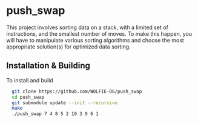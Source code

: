 # push_swap

This project involves sorting data on a stack, with a limited set of instructions, and the smallest number of moves. To make this happen, you will have to manipulate various sorting algorithms and choose the most appropriate solution(s) for optimized data sorting.

## Installation & Building

To install and build

```bash
  git clone https://github.com/WOLFIE-OG/push_swap
  cd push_swap
  git submodule update --init --recursive
  make
  ./push_swap 7 4 8 5 2 10 3 9 6 1
```
    